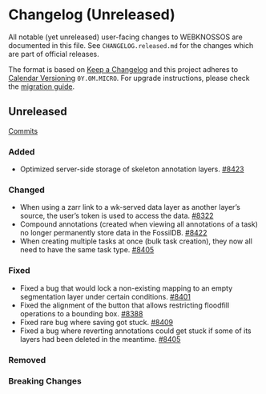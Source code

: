 # Changelog (Unreleased)

All notable (yet unreleased) user-facing changes to WEBKNOSSOS are documented in this file.
See `CHANGELOG.released.md` for the changes which are part of official releases.

The format is based on [Keep a Changelog](http://keepachangelog.com/en/1.0.0/)
and this project adheres to [Calendar Versioning](http://calver.org/) `0Y.0M.MICRO`.
For upgrade instructions, please check the [migration guide](MIGRATIONS.released.md).

## Unreleased
[Commits](https://github.com/scalableminds/webknossos/compare/25.02.1...HEAD)

### Added
- Optimized server-side storage of skeleton annotation layers. [#8423](https://github.com/scalableminds/webknossos/pull/8423)

### Changed
- When using a zarr link to a wk-served data layer as another layer’s source, the user’s token is used to access the data. [#8322](https://github.com/scalableminds/webknossos/pull/8322/)
- Compound annotations (created when viewing all annotations of a task) no longer permanently store data in the FossilDB. [#8422](https://github.com/scalableminds/webknossos/pull/8422)
- When creating multiple tasks at once (bulk task creation), they now all need to have the same task type. [#8405](https://github.com/scalableminds/webknossos/pull/8405)

### Fixed
- Fixed a bug that would lock a non-existing mapping to an empty segmentation layer under certain conditions. [#8401](https://github.com/scalableminds/webknossos/pull/8401)
- Fixed the alignment of the button that allows restricting floodfill operations to a bounding box. [#8388](https://github.com/scalableminds/webknossos/pull/8388) 
- Fixed rare bug where saving got stuck. [#8409](https://github.com/scalableminds/webknossos/pull/8409)
- Fixed a bug where reverting annotations could get stuck if some of its layers had been deleted in the meantime. [#8405](https://github.com/scalableminds/webknossos/pull/8405)

### Removed

### Breaking Changes
